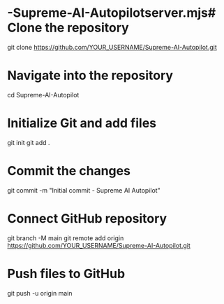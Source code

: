 # -Supreme-AI-Autopilotserver.mjs# Clone the repository
git clone https://github.com/YOUR_USERNAME/Supreme-AI-Autopilot.git

# Navigate into the repository
cd Supreme-AI-Autopilot

# Initialize Git and add files
git init
git add .

# Commit the changes
git commit -m "Initial commit - Supreme AI Autopilot"

# Connect GitHub repository
git branch -M main
git remote add origin https://github.com/YOUR_USERNAME/Supreme-AI-Autopilot.git

# Push files to GitHub
git push -u origin main
